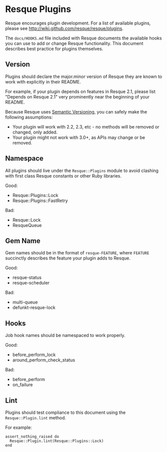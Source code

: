 Resque Plugins
==============

Resque encourages plugin development. For a list of available plugins,
please see <http://wiki.github.com/resque/resque/plugins>.

The `docs/HOOKS.md` file included with Resque documents the available
hooks you can use to add or change Resque functionality. This document
describes best practice for plugins themselves.


Version
-------

Plugins should declare the major.minor version of Resque they are
known to work with explicitly in their README.

For example, if your plugin depends on features in Resque 2.1, please
list "Depends on Resque 2.1" very prominently near the beginning of
your README.

Because Resque uses [Semantic Versioning][sv], you can safely make the
following assumptions:

* Your plugin will work with 2.2, 2.3, etc - no methods will be
  removed or changed, only added.
* Your plugin might not work with 3.0+, as APIs may change or be
  removed.


Namespace
---------

All plugins should live under the `Resque::Plugins` module to avoid
clashing with first class Resque constants or other Ruby libraries.

Good:

* Resque::Plugins::Lock
* Resque::Plugins::FastRetry

Bad:

* Resque::Lock
* ResqueQueue


Gem Name
--------

Gem names should be in the format of `resque-FEATURE`, where `FEATURE`
succinctly describes the feature your plugin adds to Resque.

Good:

* resque-status
* resque-scheduler

Bad:

* multi-queue
* defunkt-resque-lock


Hooks
-----

Job hook names should be namespaced to work properly.

Good:

* before_perform_lock
* around_perform_check_status

Bad:

* before_perform
* on_failure


Lint
----

Plugins should test compliance to this document using the
`Resque::Plugin.lint` method.

For example:

    assert_nothing_raised do
      Resque::Plugin.lint(Resque::Plugins::Lock)
    end

[sv]: http://semver.org/

